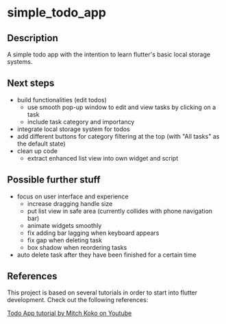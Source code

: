 # simple_todo_app

## Description
A simple todo app with the intention to learn flutter's basic local storage systems.

## Next steps
- build functionalities (edit todos)
  - use smooth pop-up window to edit and view tasks by clicking on a task
  - include task category and importancy
- integrate local storage system for todos
- add different buttons for category filtering at the top (with "All tasks" as the default state)
- clean up code
  - extract enhanced list view into own widget and script

## Possible further stuff
- focus on user interface and experience
  - increase dragging handle size
  - put list view in safe area (currently collides with phone navigation bar)
  - animate widgets smoothly
  - fix adding bar lagging when keyboard appears
  - fix gap when deleting task
  - box shadow when reordering tasks
- auto delete task after they have been finished for a certain time

## References
This project is based on several tutorials in order to start into flutter development. Check out the following references:

[Todo App tutorial by Mitch Koko on Youtube](https://youtu.be/mMgr47QBZWA?feature=shared)
